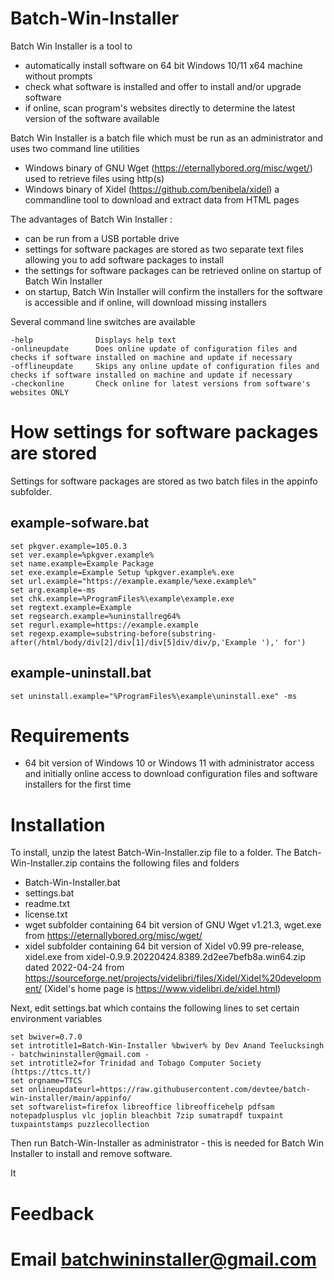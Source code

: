 # Batch-Win-Installer

Batch Win Installer is a tool to 
* automatically install software on 64 bit Windows 10/11 x64 machine without prompts
* check what software is installed and offer to install and/or upgrade software
* if online, scan program's websites directly to determine the latest version of the software available

Batch Win Installer is a batch file which must be run as an administrator and uses two command line utilities 

* Windows binary of GNU Wget (https://eternallybored.org/misc/wget/) used to retrieve files using http(s) 
* Windows binary of Xidel (https://github.com/benibela/xidel) a commandline tool to download and extract data from HTML pages 

The advantages of Batch Win Installer :

* can be run from a USB portable drive
* settings for software packages are stored as two separate text files allowing you to add software packages to install
* the settings for software packages can be retrieved online on startup of Batch Win Installer 
* on startup, Batch Win Installer will confirm the installers for the software is accessible and if online, will download missing installers

Several command line switches are available 
```
-help              Displays help text
-onlineupdate      Does online update of configuration files and checks if software installed on machine and update if necessary
-offlineupdate     Skips any online update of configuration files and checks if software installed on machine and update if necessary
-checkonline       Check online for latest versions from software's websites ONLY
```

# How settings for software packages are stored 

Settings for software packages are stored as two batch files in the appinfo subfolder. 

## example-sofware.bat
```
set pkgver.example=105.0.3
set ver.example=%pkgver.example%
set name.example=Example Package
set exe.example=Example Setup %pkgver.example%.exe
set url.example="https://example.example/%exe.example%"
set arg.example=-ms
set chk.example=%ProgramFiles%\example\example.exe
set regtext.example=Example
set regsearch.example=%uninstallreg64%
set regurl.example=https://example.example
set regexp.example=substring-before(substring-after(/html/body/div[2]/div[1]/div[5]div/div/p,'Example '),' for')
```
## example-uninstall.bat
```
set uninstall.example="%ProgramFiles%\example\uninstall.exe" -ms
```

# Requirements

* 64 bit version of Windows 10 or Windows 11 with administrator access and initially online access to download configuration files and software installers for the first time


# Installation

To install, unzip the latest Batch-Win-Installer.zip file to a folder. The Batch-Win-Installer.zip contains the following files and folders
* Batch-Win-Installer.bat 
* settings.bat
* readme.txt
* license.txt
* wget subfolder containing 64 bit version of GNU Wget v1.21.3, wget.exe from https://eternallybored.org/misc/wget/
* xidel subfolder containing 64 bit version of Xidel v0.99 pre-release, xidel.exe from xidel-0.9.9.20220424.8389.2d2ee7befb8a.win64.zip dated 2022-04-24
  from https://sourceforge.net/projects/videlibri/files/Xidel/Xidel%20development/ (Xidel's home page is https://www.videlibri.de/xidel.html)

Next, edit settings.bat which contains the following lines to set certain environment variables

```
set bwiver=0.7.0
set introtitle1=Batch-Win-Installer %bwiver% by Dev Anand Teelucksingh - batchwininstaller@gmail.com -
set introtitle2=for Trinidad and Tobago Computer Society (https://ttcs.tt/) 
set orgname=TTCS
set onlineupdateurl=https://raw.githubusercontent.com/devtee/batch-win-installer/main/appinfo/
set softwarelist=firefox libreoffice libreofficehelp pdfsam notepadplusplus vlc joplin bleachbit 7zip sumatrapdf tuxpaint tuxpaintstamps puzzlecollection
```


Then run Batch-Win-Installer as administrator - this is needed for Batch Win Installer to install and remove software. 

It



# Feedback 
#
# Email batchwininstaller@gmail.com 
# 
